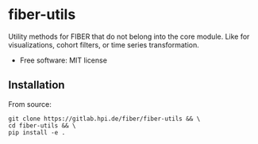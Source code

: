 # fiber-utils

Utility methods for FIBER that do not belong into the core module.
Like for visualizations, cohort filters, or time series transformation.

* Free software: MIT license

## Installation

From source:

```
git clone https://gitlab.hpi.de/fiber/fiber-utils && \
cd fiber-utils && \
pip install -e .
```
